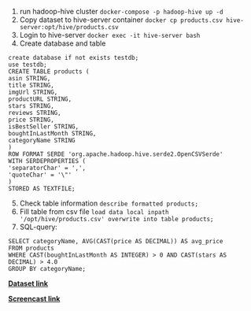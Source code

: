 1. run hadoop-hive cluster
`docker-compose -p hadoop-hive up -d`
2. Copy dataset to  hive-server container
`docker cp products.csv hive-server:opt/hive/products.csv`
3. Login to hive-server
 `docker exec -it hive-server bash`
 4. Create database and table
 ```
create database if not exists testdb;
use testdb;
CREATE TABLE products (
asin STRING,
title STRING,
imgUrl STRING,
productURL STRING,
stars STRING,
reviews STRING,
price STRING,
isBestSeller STRING,
boughtInLastMonth STRING,
categoryName STRING
)
ROW FORMAT SERDE 'org.apache.hadoop.hive.serde2.OpenCSVSerde'
WITH SERDEPROPERTIES (
'separatorChar' = ',',
'quoteChar' = '\"'
)
STORED AS TEXTFILE;
 ```
 5. Check table information
 `describe formatted products;`
 6. Fill table from csv file
 `load data local inpath '/opt/hive/products.csv' overwrite into table products;`
 7. SQL-query:
 ```
SELECT categoryName, AVG(CAST(price AS DECIMAL)) AS avg_price
FROM products
WHERE CAST(boughtInLastMonth AS INTEGER) > 0 AND CAST(stars AS DECIMAL) > 4.0
GROUP BY categoryName;
 ```

[**Dataset link**](https://www.kaggle.com/datasets/asaniczka/amazon-uk-products-dataset-2023)

[**Screencast link**](https://drive.google.com/file/d/1IJVP_42OdPEehKUPM96gKObCTYBNt8Vm/view?usp=sharing)

